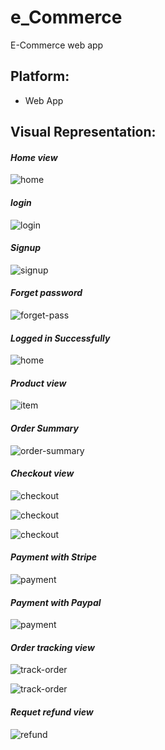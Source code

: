 # e_Commerce
E-Commerce web app

## Platform:
 - Web App 

## Visual Representation:
#### _Home view_

![home](screenshots/0ECommerce_home.png)


#### _login_

![login](screenshots/1ECommerce_login.png)


#### _Signup_

![signup](screenshots/2ECommerce_signup.png)


#### _Forget password_ 
 
![forget-pass](screenshots/3ECommerce_forget-pass.png)


#### _Logged in Successfully_

![home](screenshots/4ECommerce_home1.png)


#### _Product view_

![item](screenshots/5ECommerce_item.png)


#### _Order Summary_

![order-summary](screenshots/6ECommerce_order-summary.png)


#### _Checkout view_

![checkout](screenshots/7ECommerce_checkout.png)

![checkout](screenshots/8ECommerce_checkout1.png)

![checkout](screenshots/9ECommerce_checkout2.png)


#### _Payment with *Stripe*_

![payment](screenshots/10ECommerce_payment1.png)


#### _Payment with *Paypal*_

![payment](screenshots/11ECommerce_payment.png)


#### _Order tracking view_

![track-order](screenshots/12ECommerce_track-your-order.png)

![track-order](screenshots/13ECommerce_track-your-order1.png)


#### _Requet refund view_

![refund](screenshots/14ECommerce_request-refund.png)
